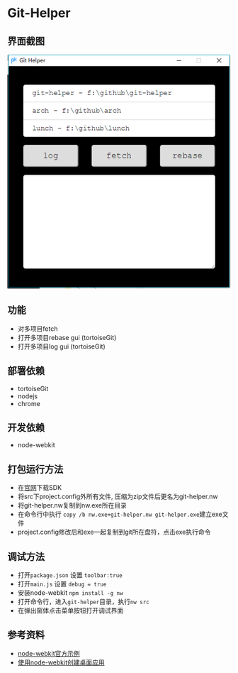 # Git-Helper



## 界面截图
![](https://github.com/rainbow494/git-helper/blob/master/screen-shot.png)

## 功能
- 对多项目fetch
- 打开多项目rebase gui (tortoiseGit)
- 打开多项目log gui (tortoiseGit)

## 部署依赖
- tortoiseGit
- nodejs
- chrome

## 开发依赖
- node-webkit

## 打包运行方法
- 在[官网](http://nwjs.io/)下载SDK
- 将src下project.config外所有文件, 压缩为zip文件后更名为git-helper.nw
- 将git-helper.nw复制到nw.exe所在目录
- 在命令行中执行 ```copy /b nw.exe+git-helper.nw git-helper.exe```建立exe文件
- project.config修改后和exe一起复制到git所在盘符，点击exe执行命令

## 调试方法
- 打开```package.json``` 设置 ```toolbar:true```
- 打开```main.js``` 设置 ```debug = true ```
- 安装node-webkit ```npm install -g nw```
- 打开命令行，进入```git-helper```目录，执行```nw src```
- 在弹出窗体点击菜单按钮打开调试界面

## 参考资料
- [node-webkit官方示例](https://github.com/nwjs/nw.js/wiki/Getting-Started-with-nw.js-for-simplified-Chinese%28%E5%BC%80%E5%A7%8Bnw.js%29)
- [使用node-webkit创建桌面应用](http://www.html-js.com/article/Research-on-Hybrid-application-development-to-create-a-desktop-application-using-nodewebkit)
